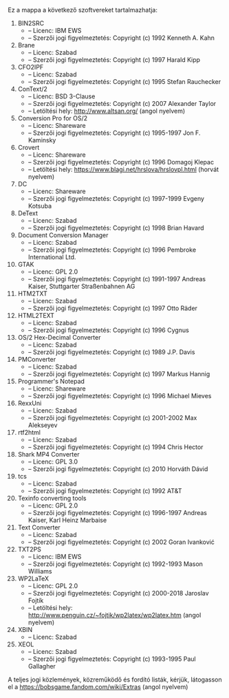 ﻿Ez a mappa a következő szoftvereket tartalmazhatja:

1. BIN2SRC
   - – Licenc: IBM EWS
   - – Szerzői jogi figyelmeztetés: Copyright (c) 1992 Kenneth A. Kahn
2. Brane
   - – Licenc: Szabad
   - – Szerzői jogi figyelmeztetés: Copyright (c) 1997 Harald Kipp
3. CFO2IPF
   - – Licenc: Szabad
   - – Szerzői jogi figyelmeztetés: Copyright (c) 1995 Stefan Rauchecker
4. ConText/2
   - – Licenc: BSD 3-Clause
   - – Szerzői jogi figyelmeztetés: Copyright (c) 2007 Alexander Taylor
   - – Letöltési hely: http://www.altsan.org/ (angol nyelvem)
5. Conversion Pro for OS/2
   - – Licenc: Shareware
   - – Szerzői jogi figyelmeztetés: Copyright (c) 1995-1997 Jon F. Kaminsky
6. Crovert
   - – Licenc: Shareware
   - – Szerzői jogi figyelmeztetés: Copyright (c) 1996 Domagoj Klepac
   - – Letöltési hely: https://www.blagi.net/hrslova/hrslovpl.html (horvát nyelvem)
7. DC
   - – Licenc: Shareware
   - – Szerzői jogi figyelmeztetés: Copyright (c) 1997-1999 Evgeny Kotsuba
8. DeText
   - – Licenc: Szabad
   - – Szerzői jogi figyelmeztetés: Copyright (c) 1998 Brian Havard
9. Document Conversion Manager
   - – Licenc: Szabad
   - – Szerzői jogi figyelmeztetés: Copyright (c) 1996 Pembroke International Ltd.
10. GTAK
    - – Licenc: GPL 2.0
    - – Szerzői jogi figyelmeztetés: Copyright (c) 1991-1997 Andreas Kaiser, Stuttgarter Straßenbahnen AG
11. HTM2TXT
    - – Licenc: Szabad
    - – Szerzői jogi figyelmeztetés: Copyright (c) 1997 Otto Räder
12. HTML2TEXT
    - – Licenc: Szabad
    - – Szerzői jogi figyelmeztetés: Copyright (c) 1996 Cygnus
13. OS/2 Hex-Decimal Converter
    - – Licenc: Szabad
    - – Szerzői jogi figyelmeztetés: Copyright (c) 1989 J.P. Davis
14. PMConverter
    - – Licenc: Szabad
    - – Szerzői jogi figyelmeztetés: Copyright (c) 1997 Markus Hannig
15. Programmer's Notepad
    - – Licenc: Shareware
    - – Szerzői jogi figyelmeztetés: Copyright (c) 1996 Michael Mieves
16. RexxUni
    - – Licenc: Szabad
    - – Szerzői jogi figyelmeztetés: Copyright (c) 2001-2002 Max Alekseyev
17. rtf2html
    - – Licenc: Szabad
    - – Szerzői jogi figyelmeztetés: Copyright (c) 1994 Chris Hector
18. Shark MP4 Converter
    - – Licenc: GPL 3.0
    - – Szerzői jogi figyelmeztetés: Copyright (c) 2010 Horváth Dávid
19. tcs
    - – Licenc: Szabad
    - – Szerzői jogi figyelmeztetés: Copyright (c) 1992 AT&T
20. Texinfo converting tools
    - – Licenc: GPL 2.0
    - – Szerzői jogi figyelmeztetés: Copyright (c) 1996-1997 Andreas Kaiser, Karl Heinz Marbaise
21. Text Converter
    - – Licenc: Szabad
    - – Szerzői jogi figyelmeztetés: Copyright (c) 2002 Goran Ivanković
22. TXT2PS
    - – Licenc: IBM EWS
    - – Szerzői jogi figyelmeztetés: Copyright (c) 1992-1993 Mason Williams
23. WP2LaTeX
    - – Licenc: GPL 2.0
    - – Szerzői jogi figyelmeztetés: Copyright (c) 2000-2018 Jaroslav Fojtík
    - – Letöltési hely: http://www.penguin.cz/~fojtik/wp2latex/wp2latex.htm (angol nyelvem)
24. XBIN
    - – Licenc: Szabad
25. XEOL
    - – Licenc: Szabad
    - – Szerzői jogi figyelmeztetés: Copyright (c) 1993-1995 Paul Gallagher

A teljes jogi közlemények, közreműködő és fordító listák, kérjük, látogasson el a https://bobsgame.fandom.com/wiki/Extras (angol nyelvem)